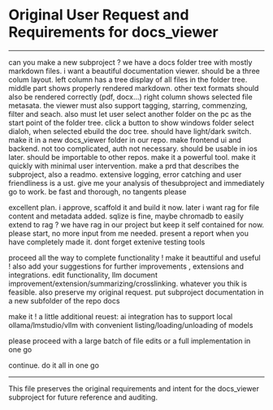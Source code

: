 # Original User Request and Requirements for docs_viewer

---

can you make a new subproject ? we have a docs folder tree with mostly markdown files. i want a beautiful documentation viewer. should be a three colum layout. left column has a tree display of all files in the folder tree. middle part shows properly rendered markdown. other text formats should also be rendered correctly (pdf, docx...) right column shows selected file metasata. the viewer must also support tagging, starring, commenzing, filter and seach. also must let user select another folder on the pc as the start point of the folder tree. click a button to show windows folder select dialoh, when selected ebuild the doc tree. should have light/dark switch. make it in a new docs_viewer folder in our repo. make frontend ui and backend. not too complicated, auth not necessary. should be usable in ios later. should be importable to other repos. make it a powerful tool. make it quickly with minimal user intervention. make a prd that describes the subproject, also a readmo. extensive logging, error catching and user friendliness  is a ust. give me your analysis of thesubproject and immediately go to work. be fast and thorough, no tangents please

excellent plan. i approve, scaffold it and build it now. later i want rag for file content and metadata added. sqlize is fine, maybe chromadb to easily extend to rag ? we have rag in our project but keep it self contained for now. please start, no more input from me needed. present a report when you have completely made it. dont forget extenive testing tools

proceed all the way to complete functionality ! make it beauttiful and useful ! also add your suggestions for further improvements , extensions and integrations. edit functionality, llm document improvement/extension/summarizing/crosslinking. whatever you thik is feasible. also preserve my original request. put subproject documentation in a new subfolder of the repo docs

make it ! a little additional reuest: ai integration has to support local ollama/lmstudio/vllm with convenient listing/loading/unloading of models

please proceed with a large batch of file edits or a full implementation in one go

continue. do it all in one go

---

This file preserves the original requirements and intent for the docs_viewer subproject for future reference and auditing. 